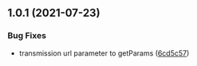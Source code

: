 ## 1.0.1 (2021-07-23)


### Bug Fixes

* transmission url parameter to getParams ([6cd5c57](https://github.com/morelearn1990/vite-plugin-mocks/commit/6cd5c573ed040c5ef98eae3d928c4dffb17e89c7))



